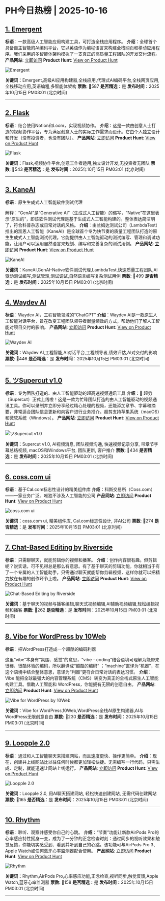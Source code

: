# PH今日热榜 | 2025-10-16

## [1. Emergent](https://www.producthunt.com/products/emergent-2?utm_campaign=producthunt-api&utm_medium=api-v2&utm_source=Application%3A+dev+%28ID%3A+189358%29)
**标语**：一款高级人工智能应用构建工具，可打造全栈应用程序。
**介绍**：全球首个具备自主智能的AI编码平台，它以英语作为编程语言来构建全栈网页和移动应用程序。我们采用的多智能体架构模拟了一支真正的高质量工程团队的开发交付流程。
**产品网站**: [立即访问](https://www.producthunt.com/r/LLRSP3VGZXIWCC?utm_campaign=producthunt-api&utm_medium=api-v2&utm_source=Application%3A+dev+%28ID%3A+189358%29)
**Product Hunt**: [View on Product Hunt](https://www.producthunt.com/products/emergent-2?utm_campaign=producthunt-api&utm_medium=api-v2&utm_source=Application%3A+dev+%28ID%3A+189358%29)

![Emergent](https://ph-files.imgix.net/bedb5a92-25a6-43a8-ae7f-a3b4701bf6a9.jpeg?auto=format)

**关键词**：Emergent,高级AI应用构建器,全栈应用,代理式AI编码平台,全栈网页应用,全栈移动应用,英语编程,多智能体架构
**票数**: 🔺587
**是否精选**：是
**发布时间**：2025年10月15日 PM03:01 (北京时间)

---

## [2. Flask](https://www.producthunt.com/products/flask-6?utm_campaign=producthunt-api&utm_medium=api-v2&utm_source=Application%3A+dev+%28ID%3A+189358%29)
**标语**：结合使用Notion和Loom，实现视频协作。
**介绍**：这是一款由创意人士打造的视频协作平台，专为满足创意人士的实际工作需求而设计。它由个人独立设计和开发（没有投资者，也没有团队）。
**产品网站**: [立即访问](https://www.producthunt.com/r/X5RH42ESDLZCWP?utm_campaign=producthunt-api&utm_medium=api-v2&utm_source=Application%3A+dev+%28ID%3A+189358%29)
**Product Hunt**: [View on Product Hunt](https://www.producthunt.com/products/flask-6?utm_campaign=producthunt-api&utm_medium=api-v2&utm_source=Application%3A+dev+%28ID%3A+189358%29)

![Flask](https://ph-files.imgix.net/e275f3b1-de28-42ff-9235-b4f3749bb394.png?auto=format)

**关键词**：Flask,视频协作平台,创意工作者适用,独立设计开发,无投资者无团队
**票数**: 🔺543
**是否精选**：是
**发布时间**：2025年10月15日 PM03:01 (北京时间)

---

## [3. KaneAI](https://www.producthunt.com/products/lambdatest?utm_campaign=producthunt-api&utm_medium=api-v2&utm_source=Application%3A+dev+%28ID%3A+189358%29)
**标语**：原生生成式人工智能软件测试代理

解释：“GenAI”是“Generative AI”（生成式人工智能）的缩写，“Native”在这里表示“原生的”，即该软件测试代理是基于生成式人工智能构建的。整体表达简洁明了，符合科普杂志或日常对话的风格。
**介绍**：由兰姆达测试公司（LambdaTest）推出的凯恩人工智能（KaneAI）是全球首个专为快节奏的质量工程团队打造的原生生成式人工智能测试代理。它能提供由人工智能驱动的测试编写、管理和调试功能，让用户可以运用自然语言来规划、编写和完善复杂的测试用例。
**产品网站**: [立即访问](https://www.producthunt.com/r/YIX4MQVRQR23J4?utm_campaign=producthunt-api&utm_medium=api-v2&utm_source=Application%3A+dev+%28ID%3A+189358%29)
**Product Hunt**: [View on Product Hunt](https://www.producthunt.com/products/lambdatest?utm_campaign=producthunt-api&utm_medium=api-v2&utm_source=Application%3A+dev+%28ID%3A+189358%29)

![KaneAI](https://ph-files.imgix.net/48712a03-fab0-4347-baff-f141bc8989f9.png?auto=format)

**关键词**：KaneAI,GenAI-Native软件测试代理,LambdaTest,快速质量工程团队,AI驱动测试编写,测试管理,测试调试,自然语言编写复杂测试用例
**票数**: 🔺499
**是否精选**：是
**发布时间**：2025年10月15日 PM03:01 (北京时间)

---

## [4. Waydev AI](https://www.producthunt.com/products/waydev?utm_campaign=producthunt-api&utm_medium=api-v2&utm_source=Application%3A+dev+%28ID%3A+189358%29)
**标语**：Waydev AI，工程智能领域的“ChatGPT”
**介绍**：Waydev AI是一款原生人工智能对话平台，旨在改变工程团队领导者衡量绩效的方式，帮助他们了解人工智能对项目交付的影响。
**产品网站**: [立即访问](https://www.producthunt.com/r/GUYV6Z65G3YZCW?utm_campaign=producthunt-api&utm_medium=api-v2&utm_source=Application%3A+dev+%28ID%3A+189358%29)
**Product Hunt**: [View on Product Hunt](https://www.producthunt.com/products/waydev?utm_campaign=producthunt-api&utm_medium=api-v2&utm_source=Application%3A+dev+%28ID%3A+189358%29)

![Waydev AI](https://ph-files.imgix.net/e82d04c9-2522-4212-b7b3-c8f8991134f7.png?auto=format)

**关键词**：Waydev AI,工程智能,AI对话平台,工程领导者,绩效评估,AI对交付的影响
**票数**: 🔺446
**是否精选**：是
**发布时间**：2025年10月15日 PM03:01 (北京时间)

---

## [5. ツSupercut v1.0](https://www.producthunt.com/products/supercut?utm_campaign=producthunt-api&utm_medium=api-v2&utm_source=Application%3A+dev+%28ID%3A+189358%29)
**标语**：专为团队打造的、由人工智能驱动的超高速视频通讯工具
**介绍**：🚀 超剪（Supercut）正式上线啦！这是一款为忙碌团队打造的由人工智能驱动的视频通讯工具。你可以录制并立即分享经过精心处理的视频，还能添加章节、字幕和摘要，非常适合团队信息更新和向客户进行业务推介。超剪支持苹果系统（macOS）和微软系统（Windows）。
**产品网站**: [立即访问](https://www.producthunt.com/r/JB2NVHCNE4Q2ET?utm_campaign=producthunt-api&utm_medium=api-v2&utm_source=Application%3A+dev+%28ID%3A+189358%29)
**Product Hunt**: [View on Product Hunt](https://www.producthunt.com/products/supercut?utm_campaign=producthunt-api&utm_medium=api-v2&utm_source=Application%3A+dev+%28ID%3A+189358%29)

![ツSupercut v1.0](https://ph-files.imgix.net/8f3869c0-8c73-4ac1-96ea-ada3b3ceeedd.png?auto=format)

**关键词**：Supercut v1.0, AI视频消息, 团队视频沟通, 快速视频记录分享, 带章节字幕总结视频, macOS和Windows平台, 团队更新, 客户推介
**票数**: 🔺434
**是否精选**：是
**发布时间**：2025年10月15日 PM03:01 (北京时间)

---

## [6. coss.com ui](https://www.producthunt.com/products/cal?utm_campaign=producthunt-api&utm_medium=api-v2&utm_source=Application%3A+dev+%28ID%3A+189358%29)
**标语**：基于Cal.com标志性设计的精美组件库
**介绍**：科斯交易所（Coss.com）——一家业务广泛、唯独不涉及人工智能的公司
**产品网站**: [立即访问](https://www.producthunt.com/r/LRF3DIOGWQ3PKD?utm_campaign=producthunt-api&utm_medium=api-v2&utm_source=Application%3A+dev+%28ID%3A+189358%29)
**Product Hunt**: [View on Product Hunt](https://www.producthunt.com/products/cal?utm_campaign=producthunt-api&utm_medium=api-v2&utm_source=Application%3A+dev+%28ID%3A+189358%29)

![coss.com ui](https://ph-files.imgix.net/d20ecaa6-29fc-4d34-a444-f24cb43f844f.png?auto=format)

**关键词**：coss.com ui, 精美组件库, Cal.com标志性设计, 非AI公司
**票数**: 🔺274
**是否精选**：是
**发布时间**：2025年10月15日 PM03:01 (北京时间)

---

## [7. Chat-Based Editing by Riverside](https://www.producthunt.com/products/riverside-fm?utm_campaign=producthunt-api&utm_medium=api-v2&utm_source=Application%3A+dev+%28ID%3A+189358%29)
**标语**：只需聊聊天，就能剪辑你的视频和播客。
**介绍**：创作内容很有趣。但剪辑呢？说实话，可不见得总是那么有意思。有了基于聊天的剪辑功能，你就相当于有了一个专属的人工智能助手，只需通过聊天就能帮你剪辑视频，这样你就可以把精力放在有趣的创作环节上啦。
**产品网站**: [立即访问](https://www.producthunt.com/r/ZGFPUAJKOTFWY5?utm_campaign=producthunt-api&utm_medium=api-v2&utm_source=Application%3A+dev+%28ID%3A+189358%29)
**Product Hunt**: [View on Product Hunt](https://www.producthunt.com/products/riverside-fm?utm_campaign=producthunt-api&utm_medium=api-v2&utm_source=Application%3A+dev+%28ID%3A+189358%29)

![Chat-Based Editing by Riverside](https://ph-files.imgix.net/9f6f9090-3276-42fb-ab93-1d61d6621bd0.png?auto=format)

**关键词**：基于聊天的视频与播客编辑,聊天式视频编辑,AI辅助视频编辑,轻松编辑视频和播客
**票数**: 🔺262
**是否精选**：是
**发布时间**：2025年10月15日 PM03:01 (北京时间)

---

## [8. Vibe for WordPress by 10Web](https://www.producthunt.com/products/10web-io?utm_campaign=producthunt-api&utm_medium=api-v2&utm_source=Application%3A+dev+%28ID%3A+189358%29)
**标语**：把WordPress打造成一个超酷的编码利器

这里“vibe”本身有“氛围、感觉”的意思，“vibe - coding”结合语境可理解为能带来很棒、很酷体验的编码，所以翻译成“超酷的编码” ；“machine”直译为“机器”，在这个语境中结合整体意思，意译为“利器”更符合日常对话的表达习惯。
**介绍**：Vibe 能把全球最强大的内容管理系统（CMS）转变为真正的全栈式原生人工智能构建工具。借助人工智能和 WordPress，你能拥有无限的创意自由。
**产品网站**: [立即访问](https://www.producthunt.com/r/AQQDTPXDPS2OCU?utm_campaign=producthunt-api&utm_medium=api-v2&utm_source=Application%3A+dev+%28ID%3A+189358%29)
**Product Hunt**: [View on Product Hunt](https://www.producthunt.com/products/10web-io?utm_campaign=producthunt-api&utm_medium=api-v2&utm_source=Application%3A+dev+%28ID%3A+189358%29)

![Vibe for WordPress by 10Web](https://ph-files.imgix.net/a11c6ec3-37a3-45e0-a485-916faa5b7f1a.jpeg?auto=format)

**关键词**：Vibe for WordPress,10Web,WordPress全栈AI原生构建器,AI与WordPress无限创意自由
**票数**: 🔺230
**是否精选**：是
**发布时间**：2025年10月15日 PM03:01 (北京时间)

---

## [9. Loopple 2.0](https://www.producthunt.com/products/loopple?utm_campaign=producthunt-api&utm_medium=api-v2&utm_source=Application%3A+dev+%28ID%3A+189358%29)
**标语**：通过和人工智能聊天来搭建网站，而且速度更快、操作更简单。
**介绍**：现在，创建并上线网站比以往任何时候都更加轻松快捷。无需编写一行代码，只需生成、定制，就能迅速让网站上线运行。
**产品网站**: [立即访问](https://www.producthunt.com/r/WISYIX2HZTJRDW?utm_campaign=producthunt-api&utm_medium=api-v2&utm_source=Application%3A+dev+%28ID%3A+189358%29)
**Product Hunt**: [View on Product Hunt](https://www.producthunt.com/products/loopple?utm_campaign=producthunt-api&utm_medium=api-v2&utm_source=Application%3A+dev+%28ID%3A+189358%29)

![Loopple 2.0](https://ph-files.imgix.net/786a0424-f9c8-4fa8-b0e2-aa26362ed821.jpeg?auto=format)

**关键词**：Loopple 2.0, 用AI聊天搭建网站, 轻松快速创建网站, 无需代码创建网站
**票数**: 🔺165
**是否精选**：是
**发布时间**：2025年10月15日 PM03:01 (北京时间)

---

## [10. Rhythm](https://www.producthunt.com/products/rhythm-heart-rate-meditation?utm_campaign=producthunt-api&utm_medium=api-v2&utm_source=Application%3A+dev+%28ID%3A+189358%29)
**标语**：聆听、观察并感受你自己的心跳。
**介绍**：“节奏”功能让新款AirPods Pro的心率感应特性摇身一变，成为了一分钟的正念检查时刻：通过同步的视听效果和触觉反馈，你能切实感受到、看到并听到自己的心跳。该功能可与AirPods Pro 3、Apple Watch或任何蓝牙心率监测器配合使用。
**产品网站**: [立即访问](https://www.producthunt.com/r/NVQULWZR7QFRR6?utm_campaign=producthunt-api&utm_medium=api-v2&utm_source=Application%3A+dev+%28ID%3A+189358%29)
**Product Hunt**: [View on Product Hunt](https://www.producthunt.com/products/rhythm-heart-rate-meditation?utm_campaign=producthunt-api&utm_medium=api-v2&utm_source=Application%3A+dev+%28ID%3A+189358%29)

![Rhythm](https://ph-files.imgix.net/ffc86a52-30d6-421d-acd2-c3c3299f9ea3.png?auto=format)

**关键词**：Rhythm,AirPods Pro,心率感应功能,正念检查,视听同步,触觉反馈,Apple Watch,蓝牙心率监测器
**票数**: 🔺158
**是否精选**：是
**发布时间**：2025年10月15日 PM03:01 (北京时间)

---

